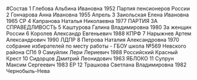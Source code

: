 #Состав
1 Глебова Альбина Ивановна 1952 Партия пенсионеров России
2 Гончарова Анна Ивановна 1955 Апрель
3 Заиольская Елена Ивановна 1965 СР
4 Капранова Наталья Николаевна 1977 ПАРТИЯ ЗА СПРАВЕДЛИВОСТЬ
5 Каштурова Галина Владимировна 1980 За женщин России
6 Королев Александр Евгеньевич 1988 КПРФ
7 Нарыжнев Артем Александрович 1990 ЛДПР
8 Петрова Наталия Александровна 1970 собрание избирателей по месту работы - ГБОУ школа №569 Невского района СПб
9 Самуйлик Лери Лериевич 1988 Российский Красный Крест
10 Сидорцов Дмитрий Леонидович 1963 ЯБЛОКО
11 Супрун Максим Сергеевич 1983 ЕР
12 Трашкова Светлана Владимировна 1982 Чернобыль-Нева
